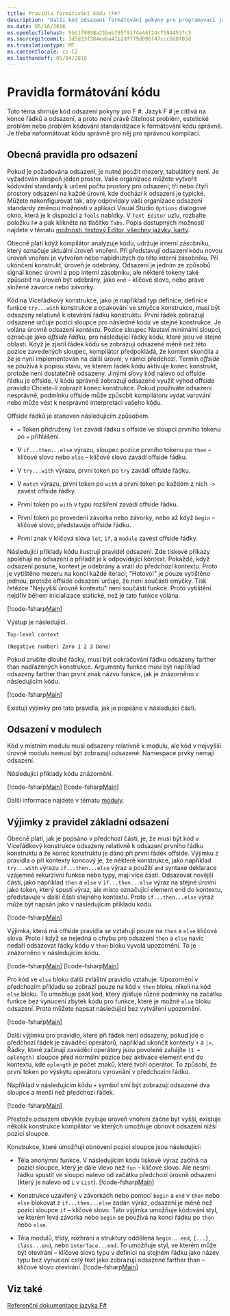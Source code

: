 ```yaml
---
title: Pravidla formátování kódu (F#)
description: 'Další kód odsazení formátování pokyny pro programovací jazyk pro čitelnost, estetiku, standardizace a kompilace F #.'
ms.date: 05/16/2016
ms.openlocfilehash: 5bb1f9958a21beb795f9174e44f24c7194453fc3
ms.sourcegitcommit: 3d5d33f384eeba41b2dff79d096f47ccc8d8f03d
ms.translationtype: MT
ms.contentlocale: cs-CZ
ms.lasthandoff: 05/04/2018
---
```

# <a name="code-formatting-guidelines"></a>Pravidla formátování kódu

Toto téma shrnuje kód odsazení pokyny pro F #. Jazyk F # je citlivá na konce řádků a odsazení, a proto není právě čitelnost problém, estetické problém nebo problém kódování standardizace k formátování kódu správně. Je třeba naformátovat kódu správně pro něj pro správnou kompilaci.


## <a name="general-rules-for-indentation"></a>Obecná pravidla pro odsazení
Pokud je požadována odsazení, je nutné použít mezery, tabulátory není. Je vyžadován alespoň jeden prostor. Vaše organizace můžete vytvořit kódování standardy k určení počtu prostory pro odsazení; tři nebo čtyři prostory odsazení na každé úrovni, kde dochází k odsazení je typické. Můžete nakonfigurovat tak, aby odpovídaly vaší organizace odsazení standardy změnou možnosti v aplikaci Visual Studio `Options` dialogové okno, která je k dispozici z `Tools` nabídky. V `Text Editor` uzlu, rozbalte položku `F#` a pak klikněte na tlačítko `Tabs`. Popis dostupných možností najdete v tématu [možnosti, textový Editor, všechny jazyky, karty](https://msdn.microsoft.com/library/7sffa753.aspx).

Obecně platí když kompilátor analyzuje kódu, udržuje interní zásobníku, který označuje aktuální úroveň vnoření. Při představují odsazení kódu novou úroveň vnoření je vytvořen nebo nabídnutých do této interní zásobníku. Při ukončení konstrukt, úroveň je odebrány. Odsazení je jedním ze způsobů signál konec úrovní a pop interní zásobníku, ale některé tokeny také způsobit na úroveň být odebrány, jako `end` – klíčové slovo, nebo pravé složené závorce nebo závorky.

Kód na Víceřádkový konstrukce, jako je například typ definice, definice funkce `try...with` konstrukce a opakování ve smyčce konstrukce, musí být odsazeny relativně k otevírání řádku konstruktu. První řádek zobrazují odsazené určuje pozici sloupce pro následné kódu ve stejné konstrukce. Je volána úrovně odsazení *kontextu*. Pozice sloupec Nastaví minimální sloupci, označuje jako *offside řádku*, pro následující řádky kódu, které jsou ve stejné oblasti. Když je zjistil řádek kódu se zobrazují odsazené méně než této pozice zavedených sloupec, kompilátor předpokládá, že kontext skončila a že je nyní implementován na další úrovni, v rámci předchozí. Termín *offside* se používá k popisu stavu, ve kterém řádek kódu aktivuje konec konstrukt, protože není dostatečně odsazeny. Jinými slovy kód nalevo od offside řádku je offside. V kódu správně zobrazují odsazené využít výhod offside pravidlo Chcete-li zobrazit konec konstrukce. Pokud používáte odsazení nesprávně, podmínku offside může způsobit kompilátoru vydat varování nebo může vést k nesprávné interpretaci vašeho kódu.

Offside řádků je stanoven následujícím způsobem.


- `=` Token přidružený `let` zavádí řádku s offside ve sloupci prvního tokenu po `=` přihlášení.


- V `if...then...else` výrazu, sloupec pozice prvního tokenu po `then` – klíčové slovo nebo `else` – klíčové slovo zavádí offside řádku.


- V `try...with` výrazu, první token po `try` zavádí offside řádku.


- V `match` výrazu, první token po `with` a první token po každém z nich `->` zavést offside řádky.


- První token po `with` v typu rozšíření zavádí offside řádku.


- První token po provedení závorka nebo závorky, nebo až když `begin` – klíčové slovo, představuje offside řádku.


- První znak v klíčová slova `let`, `if`, a `module` zavést offside řádky.


Následující příklady kódu ilustrují pravidel odsazení. Zde tiskové příkazy spoléhají na odsazení a přiřadit je k odpovídající kontext. Pokaždé, když odsazení posune, kontext je odebrány a vrátí do předchozí kontextu. Proto je vytištěno mezeru na konci každé iteraci; "Hotovo!" je pouze vytištěno jednou, protože offside odsazení určuje, že není součástí smyčky. Tisk řetězce "Nejvyšší úrovně kontextu" není součástí funkce. Proto vytištění nejdřív během inicializace statické, než je tato funkce volána.

[!code-fsharp[Main](../../../samples/snippets/fsharp/code-formatting/snippet1.fs)]

Výstup je následující.

```
Top-level context

(Negative number) Zero 1 2 3 Done!
```

Pokud zrušíte dlouhé řádky, musí být pokračování řádku odsazeny farther than nadřazených konstrukce. Argumenty funkce musí být například odsazeny farther than první znak názvu funkce, jak je znázorněno v následujícím kódu.

[!code-fsharp[Main](../../../samples/snippets/fsharp/code-formatting/snippet2.fs)]

Existují výjimky pro tato pravidla, jak je popsáno v následující části.


## <a name="indentation-in-modules"></a>Odsazení v modulech
Kód v místním modulu musí odsazeny relativně k modulu, ale kód v nejvyšší úrovně modulu nemusí být zobrazují odsazené. Namespace prvky nemají odsazení.

Následující příklady kódu znázornění.

[!code-fsharp[Main](../../../samples/snippets/fsharp/code-formatting/snippet3.fs)]
[!code-fsharp[Main](../../../samples/snippets/fsharp/code-formatting/snippet4.fs)]

Další informace najdete v tématu [moduly](modules.md).


## <a name="exceptions-to-the-basic-indentation-rules"></a>Výjimky z pravidel základní odsazení
Obecně platí, jak je popsáno v předchozí části, je, že musí být kód v Víceřádkový konstrukce odsazeny relativně k odsazení prvního řádku konstruktu a že konec konstruktu je dáno při první řádek offside. Výjimku z pravidla o při kontexty koncový je, že některé konstrukce, jako například `try...with` výrazu `if...then...else` výraz a použití `and` syntaxe deklarace vzájemně rekurzivní funkce nebo typy, mají více částí. Odsazovat novější částí, jako například `then` a `else` v `if...then...else` výraz na stejné úrovni jako token, který spustí výraz, ale místo označující element end do kontextu, představuje v další části stejného kontextu. Proto `if...then...else` výraz může být napsán jako v následujícím příkladu kódu.

[!code-fsharp[Main](../../../samples/snippets/fsharp/code-formatting/snippet5.fs)]

Výjimka, která má offside pravidla se vztahují pouze na `then` a `else` klíčová slova. Proto i když se nejedná o chybu pro odsazení `then` a `else` navíc nedaří odsazovat řádky kódu v `then` bloku vyvolá upozornění. To je znázorněno v následujícím kódu.

[!code-fsharp[Main](../../../samples/snippets/fsharp/code-formatting/snippet6.fs)]
[!code-fsharp[Main](../../../samples/snippets/fsharp/code-formatting/snippet7.fs)]

Pro kód ve `else` bloku další zvláštní pravidlo vztahuje. Upozornění v předchozím příkladu se zobrazí pouze na kód v `then` bloku, nikoli na kód `else` bloku. To umožňuje psát kód, který zjišťuje různé podmínky na začátku funkce bez vynucení zbytek kódu pro funkce, které je možné `else` bloku odsazení. Proto můžete napsat následující bez vytváření upozornění.

[!code-fsharp[Main](../../../samples/snippets/fsharp/code-formatting/snippet8.fs)]

Další výjimku pro pravidlo, které při řádek není odsazeny, pokud jde o předchozí řádek je zaváděcí operátorů, například ukončit kontexty `+` a `|>`. Řádky, které začínají zaváděcí operátory jsou povolené zahájíte `(1 + oplength)` sloupce před normální pozice bez aktivace element end do kontextu, kde `oplength` je počet znaků, které tvoří operátor. To způsobí, že první token po výskytu operátoru vyrovnání v předchozím řádku.

Například v následujícím kódu `+` symbol smí být zobrazují odsazené dva sloupce a menší než předchozí řádek.

[!code-fsharp[Main](../../../samples/snippets/fsharp/code-formatting/snippet9.fs)]

Přestože odsazení obvykle zvyšuje úroveň vnoření začne být vyšší, existuje několik konstrukce kompilátor ve kterých umožňuje obnovit odsazení nižší pozici sloupce.

Konstrukce, které umožňují obnovení pozici sloupce jsou následující:


- Těla anonymní funkce. V následujícím kódu tiskové výraz začíná na pozici sloupce, který je dále vlevo než `fun` – klíčové slovo. Ale nesmí řádku spustit ve sloupci nalevo od začátku předchozí úrovně odsazení (který je nalevo od `L` v `List`).
[!code-fsharp[Main](../../../samples/snippets/fsharp/code-formatting/snippet10.fs)]

- Konstrukce uzavřený v závorkách nebo pomocí `begin` a `end` v `then` nebo `else` blokovat z `if...then...else` zadán výraz, odsazení je méně než pozici sloupce `if` – klíčové slovo. Tato výjimka umožňuje kódování styl, ve kterém levá závorka nebo `begin` se používá na konci řádku po `then` nebo `else`.


- Těla modulů, třídy, rozhraní a struktury oddělená `begin...end`, `{...}`, `class...end`, nebo `interface...end`. To umožňuje styl, ve kterém může být otevírání – klíčové slovo typu v definici na stejném řádku jako název typu bez vynucení celý text jako zobrazují odsazené farther than – klíčové slovo otevírání.
[!code-fsharp[Main](../../../samples/snippets/fsharp/code-formatting/snippet13.fs)]


## <a name="see-also"></a>Viz také
[Referenční dokumentace jazyka F#](index.md)
